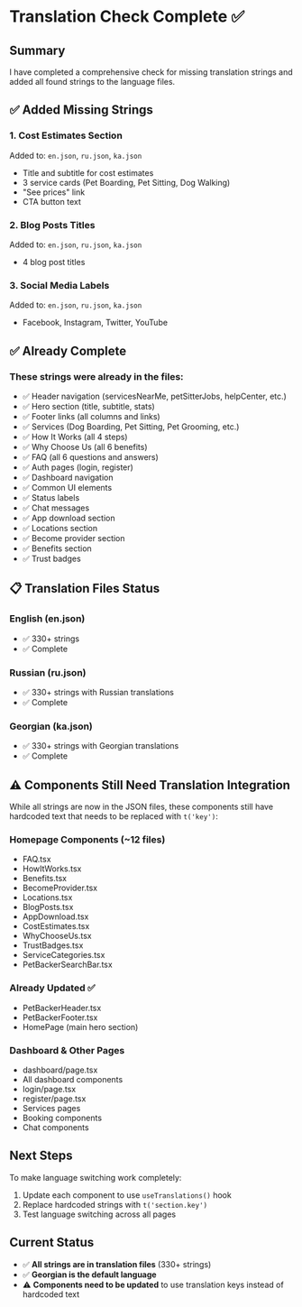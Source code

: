 # Translation Check Complete ✅

## Summary

I have completed a comprehensive check for missing translation strings and added all found strings to the language files.

## ✅ Added Missing Strings

### 1. Cost Estimates Section
Added to: `en.json`, `ru.json`, `ka.json`
- Title and subtitle for cost estimates
- 3 service cards (Pet Boarding, Pet Sitting, Dog Walking)
- "See prices" link
- CTA button text

### 2. Blog Posts Titles
Added to: `en.json`, `ru.json`, `ka.json`
- 4 blog post titles

### 3. Social Media Labels
Added to: `en.json`, `ru.json`, `ka.json`
- Facebook, Instagram, Twitter, YouTube

## ✅ Already Complete

### These strings were already in the files:
- ✅ Header navigation (servicesNearMe, petSitterJobs, helpCenter, etc.)
- ✅ Hero section (title, subtitle, stats)
- ✅ Footer links (all columns and links)
- ✅ Services (Dog Boarding, Pet Sitting, Pet Grooming, etc.)
- ✅ How It Works (all 4 steps)
- ✅ Why Choose Us (all 6 benefits)
- ✅ FAQ (all 6 questions and answers)
- ✅ Auth pages (login, register)
- ✅ Dashboard navigation
- ✅ Common UI elements
- ✅ Status labels
- ✅ Chat messages
- ✅ App download section
- ✅ Locations section
- ✅ Become provider section
- ✅ Benefits section
- ✅ Trust badges

## 📋 Translation Files Status

### English (en.json)
- ✅ 330+ strings
- ✅ Complete

### Russian (ru.json)
- ✅ 330+ strings with Russian translations
- ✅ Complete

### Georgian (ka.json)
- ✅ 330+ strings with Georgian translations
- ✅ Complete

## ⚠️ Components Still Need Translation Integration

While all strings are now in the JSON files, these components still have hardcoded text that needs to be replaced with `t('key')`:

### Homepage Components (~12 files)
- FAQ.tsx
- HowItWorks.tsx
- Benefits.tsx
- BecomeProvider.tsx
- Locations.tsx
- BlogPosts.tsx
- AppDownload.tsx
- CostEstimates.tsx
- WhyChooseUs.tsx
- TrustBadges.tsx
- ServiceCategories.tsx
- PetBackerSearchBar.tsx

### Already Updated ✅
- PetBackerHeader.tsx
- PetBackerFooter.tsx
- HomePage (main hero section)

### Dashboard & Other Pages
- dashboard/page.tsx
- All dashboard components
- login/page.tsx
- register/page.tsx
- Services pages
- Booking components
- Chat components

## Next Steps

To make language switching work completely:

1. Update each component to use `useTranslations()` hook
2. Replace hardcoded strings with `t('section.key')`
3. Test language switching across all pages

## Current Status

- ✅ **All strings are in translation files** (330+ strings)
- ✅ **Georgian is the default language**
- ⚠️ **Components need to be updated** to use translation keys instead of hardcoded text

